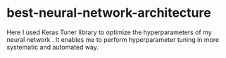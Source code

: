 # best-neural-network-architecture
Here I used Keras Tuner library to optimize the hyperparameters of my neural network . It enables me to perform hyperparameter tuning in more systematic and automated way.

